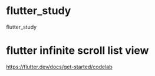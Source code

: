 # flutter_study
flutter_study


# flutter infinite scroll list view
https://flutter.dev/docs/get-started/codelab
